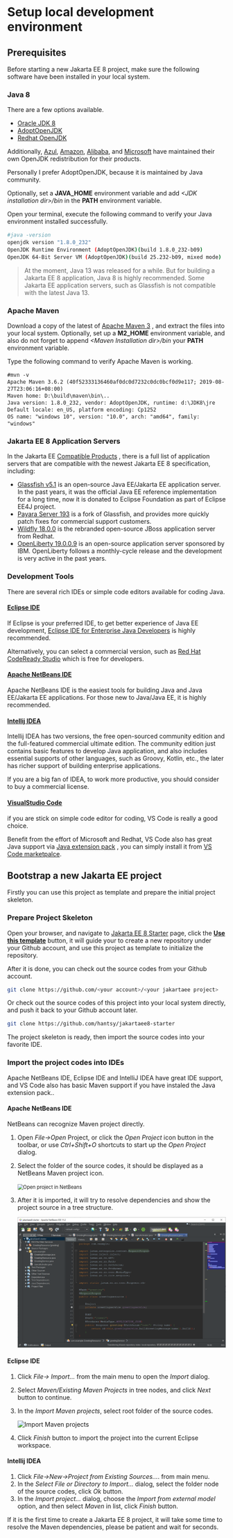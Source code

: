 

# Setup local development environment



## Prerequisites

Before starting a new Jakarta EE 8 project, make sure the following software have been installed in your local system.  

### Java 8 

There are a few options available.  

* [Oracle  JDK 8](https://java.oracle.com)
* [AdoptOpenJDK](https://adoptopenjdk.net/)
* [Redhat OpenJDK ](https://developers.redhat.com)

Additionally, [Azul](https://www.azul.com/downloads/zulu-community/),  [Amazon](https://aws.amazon.com/corretto/),  [Alibaba](https://github.com/alibaba/dragonwell8),  and [Microsoft](https://docs.microsoft.com/en-us/xamarin/android/get-started/installation/openjdk)  have maintained their own OpenJDK redistribution for their products. 

Personally I prefer AdoptOpenJDK,  because it is maintained by Java community.

Optionally,  set a **JAVA\_HOME** environment variable and add *&lt;JDK installation dir>/bin* in the **PATH** environment variable.

Open your terminal, execute the following command to verify your Java environment installed successfully.

```sh
#java -version
openjdk version "1.8.0_232"
OpenJDK Runtime Environment (AdoptOpenJDK)(build 1.8.0_232-b09)
OpenJDK 64-Bit Server VM (AdoptOpenJDK)(build 25.232-b09, mixed mode)
```

> At the moment, Java 13 was released for a while. But for building a Jakarta EE 8 application, Java 8 is highly recommended.  Some Jakarta EE application servers,  such as  Glassfish is not  compatible with the latest Java 13. 



### Apache Maven 

Download a copy of  the latest of [Apache Maven 3](https://maven.apache.org) , and extract the files into your local system. Optionally, set up a **M2\_HOME** environment variable, and also do not forget to append *&lt;Maven Installation dir>/bin* your **PATH** environment variable.  

Type the following command to verify Apache Maven is working.

```shell
#mvn -v
Apache Maven 3.6.2 (40f52333136460af0dc0d7232c0dc0bcf0d9e117; 2019-08-27T23:06:16+08:00)
Maven home: D:\build\maven\bin\..
Java version: 1.8.0_232, vendor: AdoptOpenJDK, runtime: d:\JDK8\jre
Default locale: en_US, platform encoding: Cp1252
OS name: "windows 10", version: "10.0", arch: "amd64", family: "windows"
```

### Jakarta EE 8 Application Servers

In the Jakarta EE [Compatible Products](https://jakarta.ee/compatibility/) , there is a full list of application servers that are compatible with the  newest Jakarta EE 8 specification, including: 

* [Glassfish v5.1](https://projects.eclipse.org/projects/ee4j.glassfish/downloads) is an open-source Java EE/Jakarta EE application server. In the past years, it was the official Java EE reference implementation for a long time, now it is donated to Eclipse Foundation as part of Eclipse EE4J project.
* [Payara Server 193](https://www.payara.fish/software/downloads/) is a fork  of Glassfish, and provides more quickly patch fixes for  commercial support customers. 
* [Wildfly 18.0.0](https://wildfly.org/downloads) is the rebranded open-source JBoss application server  from Redhat.
* [OpenLiberty 19.0.0.9]( https://openliberty.io/downloads/) is  an open-source application server sponsored by IBM.  OpenLiberty follows a monthly-cycle release and the development is very active in the past years. 

###  Development Tools

There are several rich IDEs  or simple code editors available for coding Java.

#### [Eclipse IDE](https://eclipse.org)

If Eclipse is your preferred IDE,  to get better experience of Java EE development,  [Eclipse IDE for Enterprise Java Developers](https://www.eclipse.org/downloads/packages/release/2019-09/r/eclipse-ide-enterprise-java-developers) is highly recommended. 

Alternatively, you can select a  commercial  version, such as [Red Hat CodeReady Studio](https://www.redhat.com/en/technologies/jboss-middleware/codeready-studio) which is free for developers.

#### [Apache NetBeans IDE](http://netbeans.apache.org)

Apache NetBeans IDE is the easiest tools for building Java and Java EE/Jakarta EE applications. For those new to Java/Java EE, it is highly recommended.

#### [Intellij IDEA ](https://www.jetbrains.com/idea/)

Intellij IDEA has two versions, the free open-sourced community edition and the full-featured  commercial ultimate edition.  The community edition just contains basic features to develop Java application,  and also includes essential supports of other languages, such as Groovy, Kotlin, etc.,   the later has richer support of building enterprise applications.  

If you are a big fan of IDEA,  to work more productive, you should consider to buy a commercial  license.

#### [VisualStudio Code](https://code.visualstudio.com)

if you are stick on simple code editor for coding, VS Code is really a good choice. 

Benefit from the effort of Microsoft and Redhat, VS Code also has great Java support via [Java extension pack](https://marketplace.visualstudio.com/items?itemName=vscjava.vscode-java-pack) , you can simply install it  from [VS Code marketpalce](https://marketplace.visualstudio.com/VSCode). 



## Bootstrap a new Jakarta EE project



Firstly you can use this project as template and prepare the initial project skeleton.

### Prepare Project Skeleton

Open your browser, and navigate to [Jakarta EE 8 Starter](https://github.com/hantsy/jakartaee8-starter) page, click  the [**Use this template**](https://github.com/hantsy/jakartaee8-starter/generate) button, it will guide your to create a new repository under  your Github account, and use this project as template to initialize the repository.

After it is done, you can check out the source codes from your Github account.

```bash
git clone https://github.com/<your account>/<your jakartaee project>
```

Or check out the source codes of this project into your local system directly,  and push it back to your Github account later.

```bash
git clone https://github.com/hantsy/jakartaee8-starter
```

The project skeleton is ready, then import the source codes into your favorite IDE.

### Import the project codes into IDEs

Apache NetBeans IDE, Eclipse IDE and IntelliJ IDEA have great IDE support, and VS Code also has basic Maven support if you have instaled the Java extension pack.. 

#### Apache NetBeans IDE

 NetBeans  can recognize Maven  project directly.

1. Open  *File->Open* Project, or click the *Open Project* icon button in the toolbar,  or use *Ctrl+Shift+O* shortcuts to start up the *Open Project* dialog.

2. Select the folder of the source codes, it should be displayed as a NetBeans  Maven project icon.

   <img src="D:/hantsylabs/jakartaee8-starter/docs/import-nb.png" alt="Open project in NetBeans" style="zoom:80%;" />

3. After it is imported, it  will try to resolve dependencies and show the project source in a tree structure.

   ![project imported](./import-nb2.png)

#### Eclipse IDE

1. Click *File-> Import...* from the main menu to open the *Import* dialog.

2. Select *Maven/Existing Maven Projects* in tree nodes, and click *Next* button to continue.

3. In the  *Import Maven projects*, select root folder of the source codes.

   ![Import Maven projects](D:/hantsylabs/jakartaee8-starter/docs/import-eclipse.png)

4. Click *Finish* button to import the project into the current Eclipse workspace.


#### Intellij IDEA

1. Click *File->New->Project from Existing Sources...*. from main menu.
2. In the *Select File or Directory  to Import...* dialog, select the folder node of the source codes, click *Ok* button.
3. In the *Import project...* dialog, choose the *Import from external model* option, and then select *Maven* in list, click *Finish* button.

If it is the first time to create a Jakarta EE 8 project, it will take some time to resolve the Maven dependencies,  please be patient and wait for seconds.
